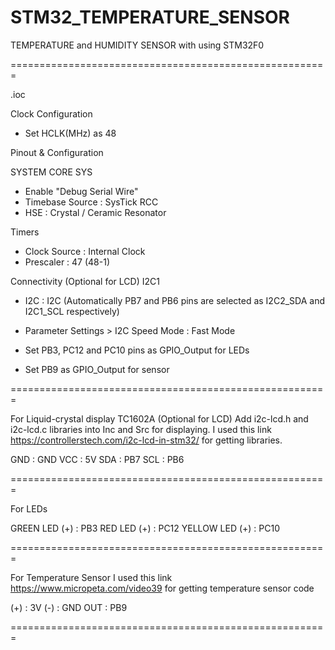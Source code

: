 # STM32_TEMPERATURE_SENSOR

TEMPERATURE and HUMIDITY SENSOR with using STM32F0

=======================================================

.ioc

Clock Configuration

- Set HCLK(MHz) as 48 

Pinout & Configuration

SYSTEM CORE
SYS
- Enable "Debug Serial Wire"
- Timebase Source : SysTick
RCC
- HSE : Crystal / Ceramic Resonator

Timers
- Clock Source : Internal Clock
- Prescaler : 47 (48-1)

Connectivity (Optional for LCD)
I2C1
- I2C : I2C
(Automatically PB7 and PB6 pins are selected as I2C2_SDA and I2C1_SCL respectively) 
- Parameter Settings > I2C Speed Mode : Fast Mode

- Set PB3, PC12 and PC10 pins as GPIO_Output for LEDs
- Set PB9 as GPIO_Output for sensor

=======================================================

For Liquid-crystal display TC1602A (Optional for LCD)
Add i2c-lcd.h and i2c-lcd.c libraries into Inc and Src for displaying.
I used this link https://controllerstech.com/i2c-lcd-in-stm32/ for getting libraries.

GND : GND 
VCC : 5V
SDA : PB7
SCL : PB6

=======================================================

For LEDs

GREEN  LED (+) : PB3
RED    LED (+) : PC12
YELLOW LED (+) : PC10

=======================================================

For Temperature Sensor
I used this link https://www.micropeta.com/video39 for getting temperature sensor code

(+) : 3V
(-) : GND
OUT : PB9

=======================================================

